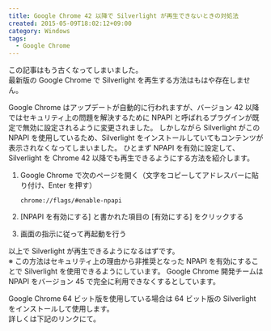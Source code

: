 ```yaml
---
title: Google Chrome 42 以降で Silverlight が再生できないときの対処法
created: 2015-05-09T18:02:12+09:00
category: Windows
tags:
  - Google Chrome
---
```

<div class="alert alert-danger text-center">

この記事はもう古くなってしまいました。  
最新版の Google Chrome で Silverlight を再生する方法はもはや存在しません。
</div>

Google Chrome はアップデートが自動的に行われますが、バージョン 42 以降ではセキュリティ上の問題を解決するために NPAPI と呼ばれるプラグインが既定で無効に設定されるように変更されました。
しかしながら Silverlight がこの NPAPI を使用しているため、Silverlight をインストールしていてもコンテンツが表示されなくなってしまいました。
ひとまず NPAPI を有効に設定して、Silverlight を Chrome 42 以降でも再生できるようにする方法を紹介します。

<!-- more -->

1. Google Chrome で次のページを開く（文字をコピーしてアドレスバーに貼り付け、Enter を押す）

   ```
   chrome://flags/#enable-npapi
   ```
1. [NPAPI を有効にする] と書かれた項目の [有効にする] をクリックする
1. 画面の指示に従って再起動を行う

以上で Silverlight が再生できるようになるはずです。  
※ この方法はセキュリティ上の理由から非推奨となった NPAPI を有効にすることで Silverlight を使用できるようにしています。
Google Chrome 開発チームは NPAPI をバージョン 45 で完全に利用できなくするとしています。

<div class="alert alert-info text-center">

Google Chrome 64 ビット版を使用している場合は 64 ビット版の Silverlight をインストールして使用します。  
詳しくは下記のリンクにて。
</div>

<twitter-tweet id="598552456226742272"></twitter-tweet>
